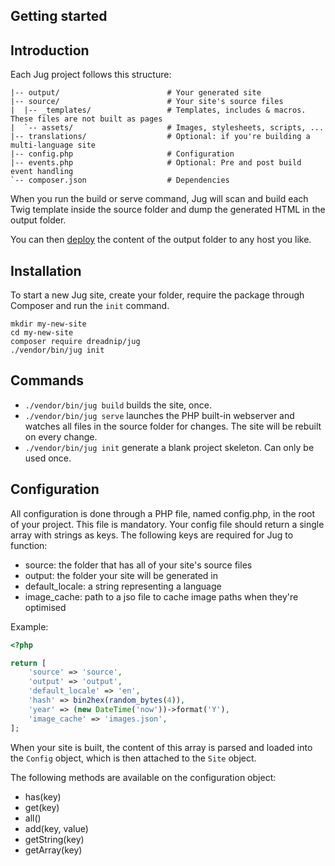 ## Getting started

## Introduction

Each Jug project follows this structure:
```
|-- output/                        # Your generated site
|-- source/                        # Your site's source files
|  |-- _templates/                 # Templates, includes & macros. These files are not built as pages
|  `-- assets/                     # Images, stylesheets, scripts, ...
|-- translations/                  # Optional: if you're building a multi-language site
|-- config.php                     # Configuration
|-- events.php                     # Optional: Pre and post build event handling
`-- composer.json                  # Dependencies
```
When you run the build or serve command, Jug will scan and build each Twig template inside the source folder and dump the generated HTML in the output folder.

You can then [deploy](deploying.md) the content of the output folder to any host you like.

## Installation

To start a new Jug site, create your folder, require the package through Composer and run the `init` command.
```
mkdir my-new-site
cd my-new-site
composer require dreadnip/jug
./vendor/bin/jug init
```

## Commands

* `./vendor/bin/jug build` builds the site, once.
* `./vendor/bin/jug serve` launches the PHP built-in webserver and watches all files in the source folder for changes. The site will be rebuilt on every change.
* `./vendor/bin/jug init` generate a blank project skeleton. Can only be used once.

## Configuration

All configuration is done through a PHP file, named config.php, in the root of your project. This file is mandatory. Your config file should return a single array with strings as keys. The following keys are required for Jug to function:
* source: the folder that has all of your site's source files
* output: the folder your site will be generated in
* default_locale: a string representing a language
* image_cache: path to a jso file to cache image paths when they're optimised

Example:
```php
<?php

return [
    'source' => 'source',
    'output' => 'output',
    'default_locale' => 'en',
    'hash' => bin2hex(random_bytes(4)),
    'year' => (new DateTime('now'))->format('Y'),
    'image_cache' => 'images.json',
];
```
When your site is built, the content of this array is parsed and loaded into the `Config` object, which is then attached to the `Site` object.

The following methods are available on the configuration object:
* has(key)
* get(key)
* all()
* add(key, value)
* getString(key)
* getArray(key)

